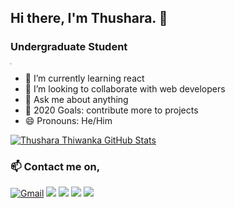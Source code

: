 ## Hi there, I'm Thushara. 👋

### Undergraduate Student
<hr  style="width: 1px">

   - 🌱 I’m currently learning react
   - 👯 I’m looking to collaborate with web developers
   - 💬 Ask me about anything 
   - 🥅 2020 Goals: contribute more to projects
   - 😄 Pronouns: He/Him

[![Thushara Thiwanka GitHub Stats](https://github-readme-stats.vercel.app/api?username=thusharathiwanka&show_icons=true&count_private=true)](https://github.com/thusharathiwanka)

### 📫 Contact me on,

[![Gmail](https://img.shields.io/badge/-GMAIL-D14836?style=for-the-badge&logo=gmail&logoColor=white)](mailto:thusharathiwanka123@gmail.com)
[<img src="https://img.shields.io/badge/linkedin-%230077B5.svg?&style=for-the-badge&logo=linkedin&logoColor=white" />](https://www.linkedin.com/in/thushara-thiwanka-3b4392197/)
[<img src = "https://img.shields.io/badge/instagram-%23E4405F.svg?&style=for-the-badge&logo=instagram&logoColor=white">](https://www.instagram.com/thusharathiwanka.___/)
[<img src = "https://img.shields.io/badge/facebook-%231877F2.svg?&style=for-the-badge&logo=facebook&logoColor=white">](https://www.facebook.com/thushara.thiwanka.7/)
[<img src="https://img.shields.io/badge/twitter-%231DA1F2.svg?&style=for-the-badge&logo=twitter&logoColor=white" />](https://twitter.com/tandt97)

<!--
### Familiar Tools & Technologies,

<p style="margin-top: -1rem;">
   <img style="margin: auto;" src="https://github.com/thusharathiwanka/thusharathiwanka/blob/main/images/languages/html5.png?raw=true" width="50" height="50"/>
   <img style="margin: auto;" src="https://github.com/thusharathiwanka/thusharathiwanka/blob/main/images/languages/css3.png?raw=true" width="50" height="50"/>
   <img style="margin: auto;" src="https://github.com/thusharathiwanka/thusharathiwanka/blob/main/images/languages/js.png?raw=true" width="50" height="50"/>
   <img style="margin: auto;" src="https://github.com/thusharathiwanka/thusharathiwanka/blob/main/images/languages/sass.png?raw=true" width="50" height="50"/>
   <img style="margin: auto;" src="https://github.com/thusharathiwanka/thusharathiwanka/blob/main/images/languages/java.png?raw=true" width="50" height="70"/>
   <img style="margin: auto;" src="https://github.com/thusharathiwanka/thusharathiwanka/blob/main/images/languages/php.png?raw=true" width="50" height="50"/>
   <img style="margin: auto;" src="https://github.com/thusharathiwanka/thusharathiwanka/blob/main/images/languages/python.png?raw=true" width="50" height="50"/>
   <img style="margin: auto;" src="https://github.com/thusharathiwanka/thusharathiwanka/blob/main/images/languages/c.png?raw=true" width="50" height="50"/>
   <img style="margin: auto;" src="https://github.com/thusharathiwanka/thusharathiwanka/blob/main/images/languages/cpp.png?raw=true" width="50" height="50"/>
   <img style="margin: auto;" src="https://github.com/thusharathiwanka/thusharathiwanka/blob/main/images/languages/mysql.png?raw=true" width="50" height="50"/>
</p>
<br>
<p style="margin-top: -1rem;">
   <img style="margin: auto;" src="https://github.com/thusharathiwanka/thusharathiwanka/blob/main/images/tools/git.png?raw=true" width="50" height="50"/>
   <img style="margin: auto;" src="https://github.com/thusharathiwanka/thusharathiwanka/blob/main/images/tools/github.png?raw=true" width="50" height="50"/>
   <img style="margin: auto;" src="https://github.com/thusharathiwanka/thusharathiwanka/blob/main/images/tools/netlify.png?raw=true" width="50" height="50"/>
   <img style="margin: auto;" src="https://github.com/thusharathiwanka/thusharathiwanka/blob/main/images/tools/vsc.png?raw=true" width="50" height="50"/>
   <img style="margin: auto;" src="https://github.com/thusharathiwanka/thusharathiwanka/blob/main/images/tools/android-studio.png?raw=true" width="50" height="50"/>
   <img style="margin: auto;" src="https://github.com/thusharathiwanka/thusharathiwanka/blob/main/images/tools/win10.png?raw=true" width="50" height="50"/>
   <img style="margin: auto;" src="https://github.com/thusharathiwanka/thusharathiwanka/blob/main/images/tools/fedora.png?raw=true" width="50" height="50"/>
   <img style="margin: auto;" src="https://github.com/thusharathiwanka/thusharathiwanka/blob/main/images/tools/figma.png?raw=true" width="32" height="45"/>
   <img style="margin: auto;" src="https://github.com/thusharathiwanka/thusharathiwanka/blob/main/images/tools/xd.png?raw=true" width="42" height="42"/>
   <img style="margin: auto;" src="https://raw.githubusercontent.com/thusharathiwanka/thusharathiwanka/main/images/tools/ps.png?raw=true" width="42" height="42"/>
   <img style="margin: auto;" src="https://raw.githubusercontent.com/thusharathiwanka/thusharathiwanka/main/images/tools/ai.png?raw=true" width="42" height="42"/>
</p>
-->
